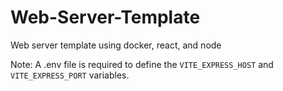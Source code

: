 # Web-Server-Template
Web server template using docker, react, and node

Note:
A .env file is required to define the `VITE_EXPRESS_HOST` and `VITE_EXPRESS_PORT` variables.
